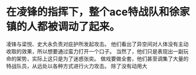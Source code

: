 # 在凌锋的指挥下，整个ace特战队和徐家镇的人都被调动了起来。
凌锋与梁悦、史大永负责对庇护所发起攻击。
他们看出了异空间对人体没有主动收取的效果，所以想要通过蛮力打开一个口子。
当然了，他们只是表现出一副玩命的架势，实际上这只是为了迷惑张奕。
做戏要做全套，他们甚至调集了大量的特战队员，从远处以各种方式进行火力攻击。
除了没有动用大

